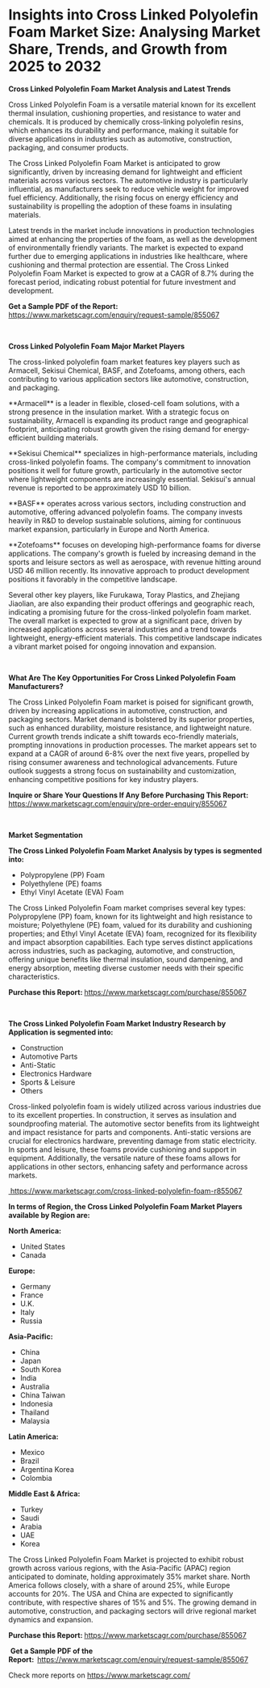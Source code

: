 <p><h1>Insights into Cross Linked Polyolefin Foam Market Size: Analysing Market Share, Trends, and Growth from 2025 to 2032</h1></p><p><strong>Cross Linked Polyolefin Foam Market Analysis and Latest Trends</strong></p>
<p><p>Cross Linked Polyolefin Foam is a versatile material known for its excellent thermal insulation, cushioning properties, and resistance to water and chemicals. It is produced by chemically cross-linking polyolefin resins, which enhances its durability and performance, making it suitable for diverse applications in industries such as automotive, construction, packaging, and consumer products.</p><p>The Cross Linked Polyolefin Foam Market is anticipated to grow significantly, driven by increasing demand for lightweight and efficient materials across various sectors. The automotive industry is particularly influential, as manufacturers seek to reduce vehicle weight for improved fuel efficiency. Additionally, the rising focus on energy efficiency and sustainability is propelling the adoption of these foams in insulating materials. </p><p>Latest trends in the market include innovations in production technologies aimed at enhancing the properties of the foam, as well as the development of environmentally friendly variants. The market is expected to expand further due to emerging applications in industries like healthcare, where cushioning and thermal protection are essential. The Cross Linked Polyolefin Foam Market is expected to grow at a CAGR of 8.7% during the forecast period, indicating robust potential for future investment and development.</p></p>
<p><strong>Get a Sample PDF of the Report:&nbsp;</strong> <a href="https://www.marketscagr.com/enquiry/request-sample/855067?utm_campaign=2840&utm_medium=2&utm_source=Github&utm_content=ia&utm_term=28022025&utm_id=cross-linked-polyolefin-foam">https://www.marketscagr.com/enquiry/request-sample/855067</a></p>
<p>&nbsp;</p>
<p><strong>Cross Linked Polyolefin Foam Major Market Players</strong></p>
<p><p>The cross-linked polyolefin foam market features key players such as Armacell, Sekisui Chemical, BASF, and Zotefoams, among others, each contributing to various application sectors like automotive, construction, and packaging.</p><p>**Armacell** is a leader in flexible, closed-cell foam solutions, with a strong presence in the insulation market. With a strategic focus on sustainability, Armacell is expanding its product range and geographical footprint, anticipating robust growth given the rising demand for energy-efficient building materials.</p><p>**Sekisui Chemical** specializes in high-performance materials, including cross-linked polyolefin foams. The company's commitment to innovation positions it well for future growth, particularly in the automotive sector where lightweight components are increasingly essential. Sekisui's annual revenue is reported to be approximately USD 10 billion.</p><p>**BASF** operates across various sectors, including construction and automotive, offering advanced polyolefin foams. The company invests heavily in R&D to develop sustainable solutions, aiming for continuous market expansion, particularly in Europe and North America.</p><p>**Zotefoams** focuses on developing high-performance foams for diverse applications. The company's growth is fueled by increasing demand in the sports and leisure sectors as well as aerospace, with revenue hitting around USD 46 million recently. Its innovative approach to product development positions it favorably in the competitive landscape.</p><p>Several other key players, like Furukawa, Toray Plastics, and Zhejiang Jiaolian, are also expanding their product offerings and geographic reach, indicating a promising future for the cross-linked polyolefin foam market. The overall market is expected to grow at a significant pace, driven by increased applications across several industries and a trend towards lightweight, energy-efficient materials. This competitive landscape indicates a vibrant market poised for ongoing innovation and expansion.</p></p>
<p>&nbsp;</p>
<p><strong>What Are The Key Opportunities For Cross Linked Polyolefin Foam Manufacturers?</strong></p>
<p><p>The Cross Linked Polyolefin Foam market is poised for significant growth, driven by increasing applications in automotive, construction, and packaging sectors. Market demand is bolstered by its superior properties, such as enhanced durability, moisture resistance, and lightweight nature. Current growth trends indicate a shift towards eco-friendly materials, prompting innovations in production processes. The market appears set to expand at a CAGR of around 6-8% over the next five years, propelled by rising consumer awareness and technological advancements. Future outlook suggests a strong focus on sustainability and customization, enhancing competitive positions for key industry players.</p></p>
<p><strong>Inquire or Share Your Questions If Any Before Purchasing This Report:</strong> <a href="https://www.marketscagr.com/enquiry/pre-order-enquiry/855067?utm_campaign=2840&utm_medium=2&utm_source=Github&utm_content=ia&utm_term=28022025&utm_id=cross-linked-polyolefin-foam">https://www.marketscagr.com/enquiry/pre-order-enquiry/855067</a></p>
<p>&nbsp;</p>
<p><strong>Market Segmentation</strong></p>
<p><strong>The Cross Linked Polyolefin Foam Market Analysis by types is segmented into:</strong></p>
<p><ul><li>Polypropylene (PP) Foam</li><li>Polyethylene (PE) foams</li><li>Ethyl Vinyl Acetate (EVA) Foam</li></ul></p>
<p><p>The Cross Linked Polyolefin Foam market comprises several key types: Polypropylene (PP) foam, known for its lightweight and high resistance to moisture; Polyethylene (PE) foam, valued for its durability and cushioning properties; and Ethyl Vinyl Acetate (EVA) foam, recognized for its flexibility and impact absorption capabilities. Each type serves distinct applications across industries, such as packaging, automotive, and construction, offering unique benefits like thermal insulation, sound dampening, and energy absorption, meeting diverse customer needs with their specific characteristics.</p></p>
<p><strong>Purchase this Report:&nbsp;</strong><a href="https://www.marketscagr.com/purchase/855067?utm_campaign=2840&utm_medium=2&utm_source=Github&utm_content=ia&utm_term=28022025&utm_id=cross-linked-polyolefin-foam">https://www.marketscagr.com/purchase/855067</a></p>
<p>&nbsp;</p>
<p><strong>The Cross Linked Polyolefin Foam Market Industry Research by Application is segmented into:</strong></p>
<p><ul><li>Construction</li><li>Automotive Parts</li><li>Anti-Static</li><li>Electronics Hardware</li><li>Sports & Leisure</li><li>Others</li></ul></p>
<p><p>Cross-linked polyolefin foam is widely utilized across various industries due to its excellent properties. In construction, it serves as insulation and soundproofing material. The automotive sector benefits from its lightweight and impact resistance for parts and components. Anti-static versions are crucial for electronics hardware, preventing damage from static electricity. In sports and leisure, these foams provide cushioning and support in equipment. Additionally, the versatile nature of these foams allows for applications in other sectors, enhancing safety and performance across markets.</p></p>
<p><a href="https://www.marketscagr.com/cross-linked-polyolefin-foam-r855067?utm_campaign=2840&utm_medium=2&utm_source=Github&utm_content=ia&utm_term=28022025&utm_id=cross-linked-polyolefin-foam">&nbsp;https://www.marketscagr.com/cross-linked-polyolefin-foam-r855067</a></p>
<p><strong>In terms of Region, the Cross Linked Polyolefin Foam Market Players available by Region are:</strong></p>
<p>
    <p> <strong> North America: </strong>
        <ul>
            <li>United States</li>
            <li>Canada</li>
        </ul>
        </p> 
    <p> <strong> Europe: </strong>
        <ul>
            <li>Germany</li>
            <li>France</li>
            <li>U.K.</li>
            <li>Italy</li>
            <li>Russia</li>
        </ul>
        </p> 
    <p> <strong> Asia-Pacific: </strong>
        <ul>
            <li>China</li>
            <li>Japan</li>
            <li>South Korea</li>
            <li>India</li>
            <li>Australia</li>
            <li>China Taiwan</li>
            <li>Indonesia</li>
            <li>Thailand</li>
            <li>Malaysia</li>
        </ul>
        </p> 
    <p> <strong> Latin America: </strong>
        <ul>
            <li>Mexico</li>
            <li>Brazil</li>
            <li>Argentina Korea</li>
            <li>Colombia</li>
        </ul>
        </p> 
    <p> <strong> Middle East & Africa: </strong>
        <ul>
            <li>Turkey</li>
            <li>Saudi</li>
            <li>Arabia</li>
            <li>UAE</li>
            <li>Korea</li>
        </ul>
    </p>
    </p>
<p><p>The Cross Linked Polyolefin Foam Market is projected to exhibit robust growth across various regions, with the Asia-Pacific (APAC) region anticipated to dominate, holding approximately 35% market share. North America follows closely, with a share of around 25%, while Europe accounts for 20%. The USA and China are expected to significantly contribute, with respective shares of 15% and 5%. The growing demand in automotive, construction, and packaging sectors will drive regional market dynamics and expansion.</p></p>
<p><strong>Purchase this Report: </strong><a href="https://www.marketscagr.com/purchase/855067?utm_campaign=2840&utm_medium=2&utm_source=Github&utm_content=ia&utm_term=28022025&utm_id=cross-linked-polyolefin-foam">https://www.marketscagr.com/purchase/855067</a></p>
<p>&nbsp;<strong>Get a Sample PDF of the Report:&nbsp;&nbsp;</strong><a href="https://www.marketscagr.com/enquiry/request-sample/855067?utm_campaign=2840&utm_medium=2&utm_source=Github&utm_content=ia&utm_term=28022025&utm_id=cross-linked-polyolefin-foam">https://www.marketscagr.com/enquiry/request-sample/855067</a></p>
<p><strong></strong></p>
<p>Check more reports on <a href="https://www.marketscagr.com/?utm_campaign=2840&utm_medium=2&utm_source=Github&utm_content=ia&utm_term=28022025&utm_id=cross-linked-polyolefin-foam">https://www.marketscagr.com/</a></p>